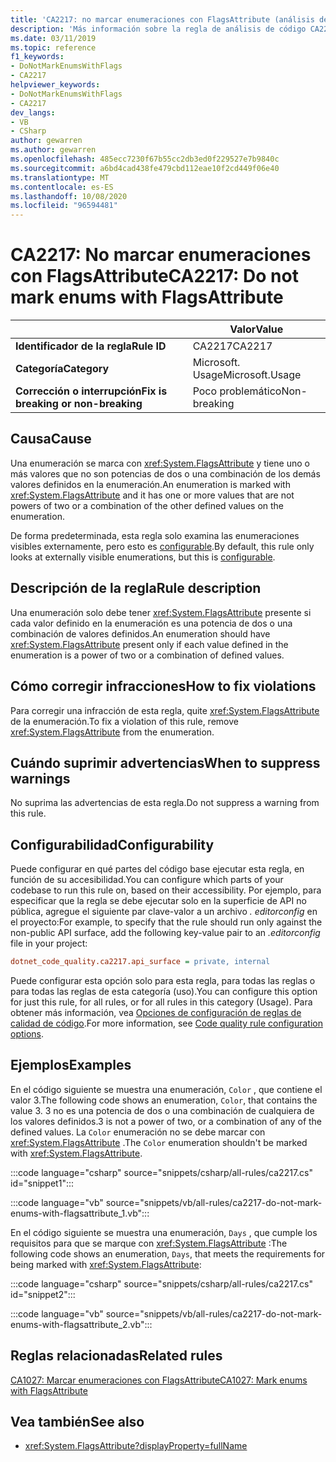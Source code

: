 ```yaml
---
title: 'CA2217: no marcar enumeraciones con FlagsAttribute (análisis de código)'
description: 'Más información sobre la regla de análisis de código CA2217: no marcar enumeraciones con FlagsAttribute'
ms.date: 03/11/2019
ms.topic: reference
f1_keywords:
- DoNotMarkEnumsWithFlags
- CA2217
helpviewer_keywords:
- DoNotMarkEnumsWithFlags
- CA2217
dev_langs:
- VB
- CSharp
author: gewarren
ms.author: gewarren
ms.openlocfilehash: 485ecc7230f67b55cc2db3ed0f229527e7b9840c
ms.sourcegitcommit: a6bd4cad438fe479cbd112eae10f2cd449f06e40
ms.translationtype: MT
ms.contentlocale: es-ES
ms.lasthandoff: 10/08/2020
ms.locfileid: "96594481"
---
```

# <a name="ca2217-do-not-mark-enums-with-flagsattribute"></a><span data-ttu-id="f329f-103">CA2217: No marcar enumeraciones con FlagsAttribute</span><span class="sxs-lookup"><span data-stu-id="f329f-103">CA2217: Do not mark enums with FlagsAttribute</span></span>

| | <span data-ttu-id="f329f-104">Valor</span><span class="sxs-lookup"><span data-stu-id="f329f-104">Value</span></span> |
|-|-|
| <span data-ttu-id="f329f-105">**Identificador de la regla**</span><span class="sxs-lookup"><span data-stu-id="f329f-105">**Rule ID**</span></span> |<span data-ttu-id="f329f-106">CA2217</span><span class="sxs-lookup"><span data-stu-id="f329f-106">CA2217</span></span>|
| <span data-ttu-id="f329f-107">**Categoría**</span><span class="sxs-lookup"><span data-stu-id="f329f-107">**Category**</span></span> |<span data-ttu-id="f329f-108">Microsoft. Usage</span><span class="sxs-lookup"><span data-stu-id="f329f-108">Microsoft.Usage</span></span>|
| <span data-ttu-id="f329f-109">**Corrección o interrupción**</span><span class="sxs-lookup"><span data-stu-id="f329f-109">**Fix is breaking or non-breaking**</span></span> |<span data-ttu-id="f329f-110">Poco problemático</span><span class="sxs-lookup"><span data-stu-id="f329f-110">Non-breaking</span></span>|

## <a name="cause"></a><span data-ttu-id="f329f-111">Causa</span><span class="sxs-lookup"><span data-stu-id="f329f-111">Cause</span></span>

<span data-ttu-id="f329f-112">Una enumeración se marca con <xref:System.FlagsAttribute> y tiene uno o más valores que no son potencias de dos o una combinación de los demás valores definidos en la enumeración.</span><span class="sxs-lookup"><span data-stu-id="f329f-112">An enumeration is marked with <xref:System.FlagsAttribute> and it has one or more values that are not powers of two or a combination of the other defined values on the enumeration.</span></span>

<span data-ttu-id="f329f-113">De forma predeterminada, esta regla solo examina las enumeraciones visibles externamente, pero esto es [configurable](#configurability).</span><span class="sxs-lookup"><span data-stu-id="f329f-113">By default, this rule only looks at externally visible enumerations, but this is [configurable](#configurability).</span></span>

## <a name="rule-description"></a><span data-ttu-id="f329f-114">Descripción de la regla</span><span class="sxs-lookup"><span data-stu-id="f329f-114">Rule description</span></span>

<span data-ttu-id="f329f-115">Una enumeración solo debe tener <xref:System.FlagsAttribute> presente si cada valor definido en la enumeración es una potencia de dos o una combinación de valores definidos.</span><span class="sxs-lookup"><span data-stu-id="f329f-115">An enumeration should have <xref:System.FlagsAttribute> present only if each value defined in the enumeration is a power of two or a combination of defined values.</span></span>

## <a name="how-to-fix-violations"></a><span data-ttu-id="f329f-116">Cómo corregir infracciones</span><span class="sxs-lookup"><span data-stu-id="f329f-116">How to fix violations</span></span>

<span data-ttu-id="f329f-117">Para corregir una infracción de esta regla, quite <xref:System.FlagsAttribute> de la enumeración.</span><span class="sxs-lookup"><span data-stu-id="f329f-117">To fix a violation of this rule, remove <xref:System.FlagsAttribute> from the enumeration.</span></span>

## <a name="when-to-suppress-warnings"></a><span data-ttu-id="f329f-118">Cuándo suprimir advertencias</span><span class="sxs-lookup"><span data-stu-id="f329f-118">When to suppress warnings</span></span>

<span data-ttu-id="f329f-119">No suprima las advertencias de esta regla.</span><span class="sxs-lookup"><span data-stu-id="f329f-119">Do not suppress a warning from this rule.</span></span>

## <a name="configurability"></a><span data-ttu-id="f329f-120">Configurabilidad</span><span class="sxs-lookup"><span data-stu-id="f329f-120">Configurability</span></span>

<span data-ttu-id="f329f-121">Puede configurar en qué partes del código base ejecutar esta regla, en función de su accesibilidad.</span><span class="sxs-lookup"><span data-stu-id="f329f-121">You can configure which parts of your codebase to run this rule on, based on their accessibility.</span></span> <span data-ttu-id="f329f-122">Por ejemplo, para especificar que la regla se debe ejecutar solo en la superficie de API no pública, agregue el siguiente par clave-valor a un archivo *. editorconfig* en el proyecto:</span><span class="sxs-lookup"><span data-stu-id="f329f-122">For example, to specify that the rule should run only against the non-public API surface, add the following key-value pair to an *.editorconfig* file in your project:</span></span>

```ini
dotnet_code_quality.ca2217.api_surface = private, internal
```

<span data-ttu-id="f329f-123">Puede configurar esta opción solo para esta regla, para todas las reglas o para todas las reglas de esta categoría (uso).</span><span class="sxs-lookup"><span data-stu-id="f329f-123">You can configure this option for just this rule, for all rules, or for all rules in this category (Usage).</span></span> <span data-ttu-id="f329f-124">Para obtener más información, vea [Opciones de configuración de reglas de calidad de código](../code-quality-rule-options.md).</span><span class="sxs-lookup"><span data-stu-id="f329f-124">For more information, see [Code quality rule configuration options](../code-quality-rule-options.md).</span></span>

## <a name="examples"></a><span data-ttu-id="f329f-125">Ejemplos</span><span class="sxs-lookup"><span data-stu-id="f329f-125">Examples</span></span>

<span data-ttu-id="f329f-126">En el código siguiente se muestra una enumeración, `Color` , que contiene el valor 3.</span><span class="sxs-lookup"><span data-stu-id="f329f-126">The following code shows an enumeration, `Color`, that contains the value 3.</span></span> <span data-ttu-id="f329f-127">3 no es una potencia de dos o una combinación de cualquiera de los valores definidos.</span><span class="sxs-lookup"><span data-stu-id="f329f-127">3 is not a power of two, or a combination of any of the defined values.</span></span> <span data-ttu-id="f329f-128">La `Color` enumeración no se debe marcar con <xref:System.FlagsAttribute> .</span><span class="sxs-lookup"><span data-stu-id="f329f-128">The `Color` enumeration shouldn't be marked with <xref:System.FlagsAttribute>.</span></span>

:::code language="csharp" source="snippets/csharp/all-rules/ca2217.cs" id="snippet1":::

:::code language="vb" source="snippets/vb/all-rules/ca2217-do-not-mark-enums-with-flagsattribute_1.vb":::

<span data-ttu-id="f329f-129">En el código siguiente se muestra una enumeración, `Days` , que cumple los requisitos para que se marque con <xref:System.FlagsAttribute> :</span><span class="sxs-lookup"><span data-stu-id="f329f-129">The following code shows an enumeration, `Days`, that meets the requirements for being marked with <xref:System.FlagsAttribute>:</span></span>

:::code language="csharp" source="snippets/csharp/all-rules/ca2217.cs" id="snippet2":::

:::code language="vb" source="snippets/vb/all-rules/ca2217-do-not-mark-enums-with-flagsattribute_2.vb":::

## <a name="related-rules"></a><span data-ttu-id="f329f-130">Reglas relacionadas</span><span class="sxs-lookup"><span data-stu-id="f329f-130">Related rules</span></span>

[<span data-ttu-id="f329f-131">CA1027: Marcar enumeraciones con FlagsAttribute</span><span class="sxs-lookup"><span data-stu-id="f329f-131">CA1027: Mark enums with FlagsAttribute</span></span>](ca1027.md)

## <a name="see-also"></a><span data-ttu-id="f329f-132">Vea también</span><span class="sxs-lookup"><span data-stu-id="f329f-132">See also</span></span>

- <xref:System.FlagsAttribute?displayProperty=fullName>
